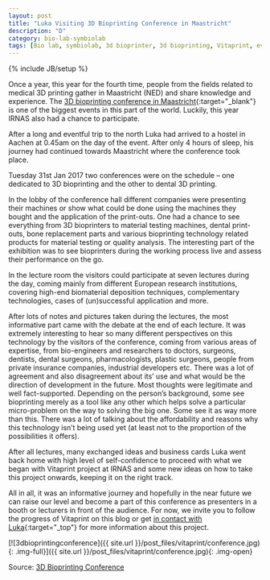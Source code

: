 ```yaml
---
layout: post
title: "Luka Visiting 3D Bioprinting Conference in Maastricht"
description: "D"
category: bio-lab-symbiolab
tags: [Bio lab, symbiolab, 3d bioprinter, 3d bioprinting, Vitaprint, event]
---
```

{% include JB/setup %}

Once a year, this year for the fourth time, people from the fields related to medical 3D printing gather in Maastricht (NED) and share knowledge and experience. The [3D bioprinting conference in Maastricht](https://www.3dbioprintingconference.com/){:target="_blank"} is one of the biggest events in this part of the world. Luckily, this year IRNAS also had a chance to participate.

After a long and eventful trip to the north Luka had arrived to a hostel in Aachen at 0.45am on the day of the event. After only 4 hours of sleep, his journey had continued towards Maastricht where the conference took place. 

Tuesday 31st Jan 2017 two conferences were on the schedule – one dedicated to 3D bioprinting and the other to dental 3D printing.

In the lobby of the conference hall different companies were presenting their machines or show what could be done using the machines they bought and the application of the print-outs. One had a chance to see everything from 3D bioprinters to material testing machines, dental print-outs, bone replacement parts and various bioprinting technology related products for material testing or quality analysis. The interesting part of the exhibition was to see bioprinters during the working process live and assess their performance on the go.

In the lecture room the visitors could participate at seven lectures during the day, coming mainly from different European research institutions, covering high-end biomaterial deposition techniques, complementary technologies, cases of (un)successful application and more.

After lots of notes and pictures taken during the lectures, the most informative part came with the debate at the end of each lecture. It was extremely interesting to hear so many different perspectives on this technology by the visitors of the conference, coming from various areas of expertise, from bio-engineers and researchers to doctors, surgeons, dentists, dental surgeons, pharmacologists, plastic surgeons, people from private insurance companies, industrial developers etc. There was a lot of agreement and also disagreement about its’ use and what would be the direction of development in the future. Most thoughts were legitimate and well fact-supported. Depending on the person’s background, some see bioprinting merely as a tool like any other which helps solve a particular micro-problem on the way to solving the big one. Some see it as way more than this. There was a lot of talking about the affordability and reasons why this technology isn’t being used yet (at least not to the proportion of the possibilities it offers).

After all lectures, many exchanged ideas and business cards Luka went back home with high level of self-confidence to proceed with what we began with Vitaprint project at IRNAS and some new ideas on how to take this project onwards, keeping it on the right track.

All in all, it was an informative journey and hopefully in the near future we can raise our level and become a part of this conference as presenters in a booth or lecturers in front of the audience. For now, we invite you to follow the progress of Vitaprint on this blog or get [in contact with Luka](mailto:banovic@irnas.eu){:target="_top"} for more information about this project. 


[![3dbioprintingconference]({{ site.url }}/post_files/vitaprint/conference.jpg){: .img-full}]({{ site.url }}/post_files/vitaprint/conference.jpg){: .img-open}
<p class="quiet">Source: <a href="https://www.3dbioprintingconference.com/" target="_blank">3D Bioprinting Conference</a></p>



